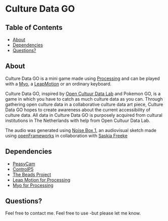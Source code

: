 
# Culture Data GO

## Table of Contents
- [About](#about)
- [Dependencies](#dependencies)
- [Questions?](#questions)

## About
Culture Data GO is a mini game made using [Processing](https://processing.org/) and can be played with a [Myo](https://www.myo.com/), a [LeapMotion](https://www.leapmotion.com/) or an ordinary keyboard.

Culture Data GO, inspired by [Open Cultuur Data Lab](http://www.opencultuurdata.nl/) and Pokemon GO, is a game in which you have to catch as much culture data as you can. Through gathering open culture data in a collaborative culture data art piece, Culture Data GO hopes to create awareness about the current accessibility of culture data. 
All data in Culture Data GO is purposely acquired from cultural institutions in The Netherlands with help from Open Cultuur Data Lab.

The audio was generated using [Noise Box 1](https://vimeo.com/191627376), an audiovisual sketch made using [openFrameworks](http://openframeworks.cc/) in collaboration with [Saskia Freeke](https://github.com/sasj)

## Dependencies
- [PeasyCam](https://github.com/jdf/peasycam)
- [ControlP5](https://github.com/sojamo/controlp5)
- [The Beads Project](https://github.com/orsjb/beads)
- [Leap Motion for Processing](https://github.com/nok/leap-motion-processing)
- [Myo for Processing](https://github.com/nok/myo-processing)

## Questions?
Feel free to contact me.
Feel free to use -but please let me know.



